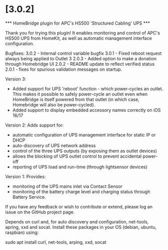 # [3.0.2]

*** HomeBridge plugin for APC's HS500 'Structured Cabling' UPS ***

Thank you for trying this plugin! It enables monitoring and control of APC's HS500 UPS from HomeKit, as well as automatic management interface configuration.

Bugfixes:
3.0.2 - Internal control variable bugfix
3.0.1 - Fixed reboot request always being applied to Outlet 3
2.0.3 - Added option to make a donation through Homebridge UI
2.0.2 - README update to reflect verified status
2.0.1 - fixes for spurious validation messages on startup.

Version 3:
- Added support for UPS 'reboot' function - which power-cycles an outlet. This makes it possible to safely power-cycle an outlet even when HomeBridge is itself powered from that outlet (in which case, Homebridge will also be power-cycled).
- Added support to display embedded accessory names correctly on iOS 16/17

Version 2:
Adds support for:
- automatic configuration of UPS management interface for static IP or DHCP
- auto-discovery of UPS network address
- control of the three UPS outputs (by exposing them as outlet devices)
- allows the blocking of UPS outlet control to prevent accidental power-off
- reporting of UPS load and run-time (through lightsensor devices)

Version 1:
Provides:
- monitoring of the UPS mains inlet via Contact Sensor
- monitoring of the battery charge level and charging status through Battery Service.

If you have any feedback or wish to contribute or extend, please log an issue on the GitHub project page.

Depends on curl and, for auto discovery and configuration, net-tools, apring, xxd and socat. Install these packages in your OS (debian, ubuntu, raspbian) using:

sudo apt install curl, net-tools, arping, xxd, socat
